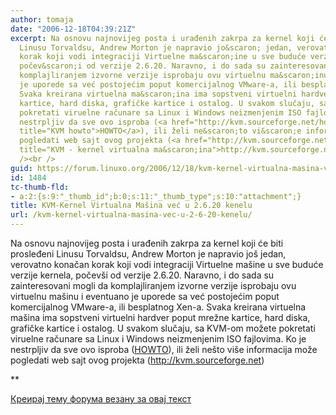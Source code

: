 ```yaml
---
author: tomaja
date: "2006-12-18T04:39:21Z"
excerpt: Na osnovu najnovijeg posta i urađenih zakrpa za kernel koji će biti prosleđeni
  Linusu Torvaldsu, Andrew Morton je napravio jo&scaron; jedan, verovatno konačan
  korak koji vodi integraciji Virtuelne ma&scaron;ine u sve buduće verzije kernela,
  počev&scaron;i od verzije 2.6.20. Naravno, i do sada su zainteresovani mogli da
  komplajliranjem izvorne verzije isprobaju ovu virtuelnu ma&scaron;inu i eventuano
  je uporede sa već postojećim poput komercijalnog VMware-a, ili besplatnog Xen-a.
  Svaka kreirana virtuelna ma&scaron;ina ima sopstveni virtuelni hardver poput mrežne
  kartice, hard diska, grafičke kartice i ostalog. U svakom slučaju, sa KVM-om možete
  pokretati viruelne računare sa Linux i Windows neizmenjenim ISO fajlovima. Ko je
  nestrpljiv da sve ovo isproba (<a href="http://kvm.sourceforge.net/howto.html" target="_blank"
  title="KVM howto">HOWTO</a>), ili želi ne&scaron;to vi&scaron;e informacija može
  pogledati web sajt ovog projekta (<a href="http://kvm.sourceforge.net" target="_blank"
  title="KVM - kernel virtualna ma&scaron;ina">http://kvm.sourceforge.net</a>)<br
  /><br />
guid: https://forum.linuxo.org/2006/12/18/kvm-kernel-virtualna-masina-vec-u-2-6-20-kenelu/
id: 1484
tc-thumb-fld:
- a:2:{s:9:"_thumb_id";b:0;s:11:"_thumb_type";s:10:"attachment";}
title: KVM-Kernel Virtualna Mašina već u 2.6.20 kenelu
url: /kvm-kernel-virtualna-masina-vec-u-2-6-20-kenelu/
---
```

Na osnovu najnovijeg posta i urađenih zakrpa za kernel koji će biti prosleđeni Linusu Torvaldsu, Andrew Morton je napravio jo&scaron; jedan, verovatno konačan korak koji vodi integraciji Virtuelne ma&scaron;ine u sve buduće verzije kernela, počev&scaron;i od verzije 2.6.20. Naravno, i do sada su zainteresovani mogli da komplajliranjem izvorne verzije isprobaju ovu virtuelnu ma&scaron;inu i eventuano je uporede sa već postojećim poput komercijalnog VMware-a, ili besplatnog Xen-a. Svaka kreirana virtuelna ma&scaron;ina ima sopstveni virtuelni hardver poput mrežne kartice, hard diska, grafičke kartice i ostalog. U svakom slučaju, sa KVM-om možete pokretati viruelne računare sa Linux i Windows neizmenjenim ISO fajlovima. Ko je nestrpljiv da sve ovo isproba (<a href="http://kvm.sourceforge.net/howto.html" target="_blank" title="KVM howto">HOWTO</a>), ili želi ne&scaron;to vi&scaron;e informacija može pogledati web sajt ovog projekta (<a href="http://kvm.sourceforge.net" target="_blank" title="KVM - kernel virtualna ma&scaron;ina">http://kvm.sourceforge.net</a>)

<!--break-->

**</p> 

</strong>

[Креирај тему форума везану за овај текст](https://linuxo.org/nova-tema-na-forumu/?se_pid=1484)
